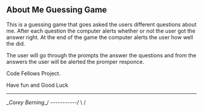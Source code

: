 About Me Guessing Game 
----------------------

This is a guessing game that goes asked the users different questions about me. 
After each question the computer alerts whether or not the user got the answer right.
At the end of the game the computer alerts the user how well the did. 

The user will go through the prompts the answer the questions and from the answers 
the user will be alerted the promper responce. 

Code Fellows Project.

Have fun and Good Luck

___________________
\__Corey Berning__/
   \-----------/
    \         /
